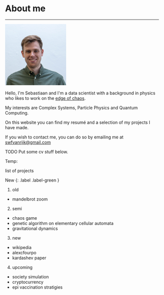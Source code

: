 # About me
---

<img src="sebastiaan1.jpg" alt="picture" width="200px"/>

Hello, I'm Sebastiaan and I'm a data scientist with a background in physics who likes to work on the [edge of chaos](https://en.wikipedia.org/wiki/Edge_of_chaos).

My interests are Complex Systems, Particle Physics and Quantum Computing.

On this website you can find my resumé and a selection of my projects I have made.

If you wish to contact me, you can do so by emailing me at swfvanrijk@gmail.com

TODO Put some cv stuff below.

Temp:

list of projects

New
{: .label .label-green }

1. old
- mandelbrot zoom


2. semi
- chaos game
- genetic algorithm on elementary cellular automata
- gravitational dynamics


3. new
- wikipedia
- alexcfourpo
- kardashev paper


4. upcoming
- society simulation
- cryptocurrency
- epi vaccination stratigies
